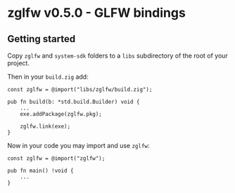 # zglfw v0.5.0 - GLFW bindings

## Getting started

Copy `zglfw` and `system-sdk` folders to a `libs` subdirectory of the root of your project.

Then in your `build.zig` add:
```zig
const zglfw = @import("libs/zglfw/build.zig");

pub fn build(b: *std.build.Builder) void {
    ...
    exe.addPackage(zglfw.pkg);

    zglfw.link(exe);
}
```
Now in your code you may import and use `zglfw`:
```zig
const zglfw = @import("zglfw");

pub fn main() !void {
    ...
}
```
